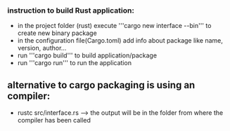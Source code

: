 ### instruction to build Rust application:
-   in the project folder (rust) execute '''cargo new interface --bin''' to create new binary package
-   in the configuration file(Cargo.toml) add info about package like name, version, author...
-   run '''cargo build''' to build application/package
-   run '''cargo run''' to run the application 

## alternative to cargo packaging is using an compiler:
-   rustc src/interface.rs --> the output will be in the folder from where the compiler has been called